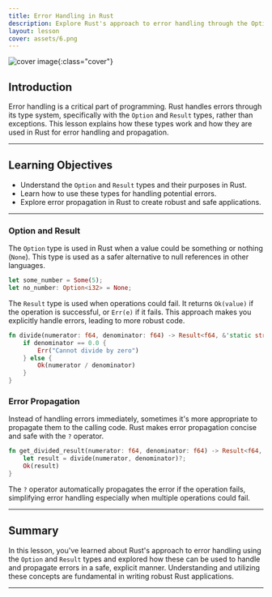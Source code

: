 ```yaml
---
title: Error Handling in Rust
description: Explore Rust's approach to error handling through the Option and Result types, and learn about error propagation.
layout: lesson
cover: assets/6.png
---
```


![cover image]({{page.cover}}){:class="cover"}

## Introduction

Error handling is a critical part of programming. Rust handles errors through its type system, specifically with the `Option` and `Result` types, rather than exceptions. This lesson explains how these types work and how they are used in Rust for error handling and propagation.

---

## Learning Objectives

- Understand the `Option` and `Result` types and their purposes in Rust.
- Learn how to use these types for handling potential errors.
- Explore error propagation in Rust to create robust and safe applications.

---

### Option and Result

The `Option` type is used in Rust when a value could be something or nothing (`None`). This type is used as a safer alternative to null references in other languages.

```rust
let some_number = Some(5);
let no_number: Option<i32> = None;
```

The `Result` type is used when operations could fail. It returns `Ok(value)` if the operation is successful, or `Err(e)` if it fails. This approach makes you explicitly handle errors, leading to more robust code.

```rust
fn divide(numerator: f64, denominator: f64) -> Result<f64, &'static str> {
    if denominator == 0.0 {
        Err("Cannot divide by zero")
    } else {
        Ok(numerator / denominator)
    }
}
```

### Error Propagation

Instead of handling errors immediately, sometimes it's more appropriate to propagate them to the calling code. Rust makes error propagation concise and safe with the `?` operator.

```rust
fn get_divided_result(numerator: f64, denominator: f64) -> Result<f64, &'static str> {
    let result = divide(numerator, denominator)?;
    Ok(result)
}
```

The `?` operator automatically propagates the error if the operation fails, simplifying error handling especially when multiple operations could fail.

---

## Summary

In this lesson, you've learned about Rust's approach to error handling using the `Option` and `Result` types and explored how these can be used to handle and propagate errors in a safe, explicit manner. Understanding and utilizing these concepts are fundamental in writing robust Rust applications.

---
